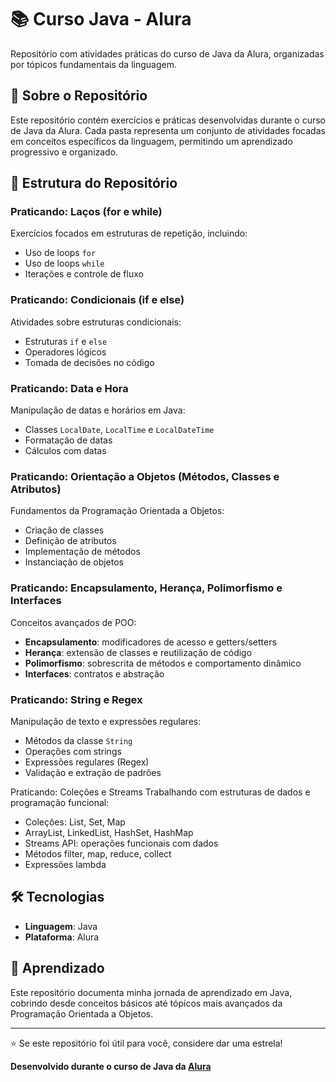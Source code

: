 # 📚 Curso Java - Alura

Repositório com atividades práticas do curso de Java da Alura, organizadas por tópicos fundamentais da linguagem.

## 🎯 Sobre o Repositório

Este repositório contém exercícios e práticas desenvolvidas durante o curso de Java da Alura. Cada pasta representa um conjunto de atividades focadas em conceitos específicos da linguagem, permitindo um aprendizado progressivo e organizado.

## 📂 Estrutura do Repositório

### Praticando: Laços (for e while)
Exercícios focados em estruturas de repetição, incluindo:
- Uso de loops `for`
- Uso de loops `while`
- Iterações e controle de fluxo

### Praticando: Condicionais (if e else)
Atividades sobre estruturas condicionais:
- Estruturas `if` e `else`
- Operadores lógicos
- Tomada de decisões no código

### Praticando: Data e Hora
Manipulação de datas e horários em Java:
- Classes `LocalDate`, `LocalTime` e `LocalDateTime`
- Formatação de datas
- Cálculos com datas

### Praticando: Orientação a Objetos (Métodos, Classes e Atributos)
Fundamentos da Programação Orientada a Objetos:
- Criação de classes
- Definição de atributos
- Implementação de métodos
- Instanciação de objetos

### Praticando: Encapsulamento, Herança, Polimorfismo e Interfaces
Conceitos avançados de POO:
- **Encapsulamento**: modificadores de acesso e getters/setters
- **Herança**: extensão de classes e reutilização de código
- **Polimorfismo**: sobrescrita de métodos e comportamento dinâmico
- **Interfaces**: contratos e abstração

### Praticando: String e Regex
Manipulação de texto e expressões regulares:
- Métodos da classe `String`
- Operações com strings
- Expressões regulares (Regex)
- Validação e extração de padrões

Praticando: Coleções e Streams
Trabalhando com estruturas de dados e programação funcional:

- Coleções: List, Set, Map
- ArrayList, LinkedList, HashSet, HashMap
- Streams API: operações funcionais com dados
- Métodos filter, map, reduce, collect
- Expressões lambda

## 🛠️ Tecnologias

- **Linguagem**: Java
- **Plataforma**: Alura

## 📖 Aprendizado

Este repositório documenta minha jornada de aprendizado em Java, cobrindo desde conceitos básicos até tópicos mais avançados da Programação Orientada a Objetos.

---

⭐ Se este repositório foi útil para você, considere dar uma estrela!

**Desenvolvido durante o curso de Java da [Alura](https://www.alura.com.br/)**
